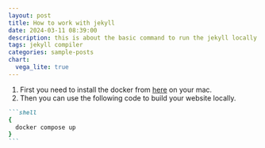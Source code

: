```yaml
---
layout: post
title: How to work with jekyll
date: 2024-03-11 08:39:00
description: this is about the basic command to run the jekyll locally
tags: jekyll compiler
categories: sample-posts
chart:
  vega_lite: true
---
```


1. First you need to install the docker from [here](https://docs.docker.com/desktop/install/mac-install/) on your mac. 
2. Then you can use the following code to build your website locally. 

````markdown
```shell
{
  docker compose up
}
```
````


